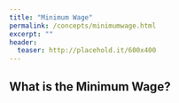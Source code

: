 ```yaml
---
title: "Minimum Wage"
permalink: /concepts/minimumwage.html
excerpt: ""
header:
  teaser: http://placehold.it/600x400
---
```


## What is the Minimum Wage?
